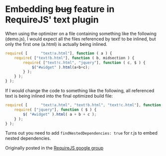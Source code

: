 # Embedding <del>bug</del> feature in RequireJS' text plugin

When using the optimizer on a file containing something like the following (demo.js), I would expect all the files referenced by text! to be inlined, but only the first one (a.html) is actually being inlined.

```javascript
require( [      "text!a.html"], function ( a ) {
    require( ["text!b.html"], function ( b, midsection ) {
        require( ["text!c.html", "jquery"], function ( c, $ ) {
            $("#widget" ).html(a+b+c);
        } );
    } );
} );
```

If I would change the code to something like the following, all referenced text is being inlined into the final optimized build file:
```javascript
require( [      "text!a.html", "text!b.html", "text!c.html"], function ( a, b, c ) {
    require( ["jquery"], function ( $ ) {
        $( "#widget" ).html( a + b + c );
    } );
} );
```

Turns out you need to add ```findNestedDependencies: true``` for r.js to embed nested dependencies.

Originally posted in the [RequireJS google group](https://groups.google.com/d/msg/requirejs/I7Egrku1w1Y/Co_Qtc1WZKEJ)


